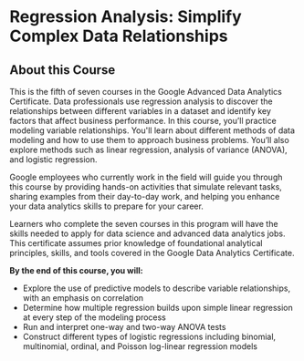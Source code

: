 # Regression Analysis: Simplify Complex Data Relationships

## About this Course

This is the fifth of seven courses in the Google Advanced Data Analytics Certificate. Data professionals use regression analysis to discover the relationships between different variables in a dataset and identify key factors that affect business performance. In this course, you’ll practice modeling variable relationships. You'll learn about different methods of data modeling and how to use them to approach business problems. You’ll also explore methods such as linear regression, analysis of variance (ANOVA), and logistic regression.

Google employees who currently work in the field will guide you through this course by providing hands-on activities that simulate relevant tasks, sharing examples from their day-to-day work, and helping you enhance your data analytics skills to prepare for your career.

Learners who complete the seven courses in this program will have the skills needed to apply for data science and advanced data analytics jobs. This certificate assumes prior knowledge of foundational analytical principles, skills, and tools covered in the Google Data Analytics Certificate.

**By the end of this course, you will:**

- Explore the use of predictive models to describe variable relationships, with an emphasis on correlation
- Determine how multiple regression builds upon simple linear regression at every step of the modeling process
- Run and interpret one-way and two-way ANOVA tests
- Construct different types of logistic regressions including binomial, multinomial, ordinal, and Poisson log-linear regression models
